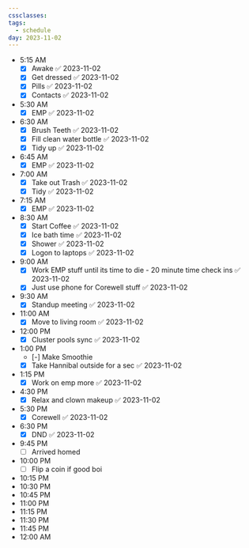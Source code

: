 ```yaml
---
cssclasses: 
tags:
  - schedule
day: 2023-11-02
---
```


- <span class="green">5:15 AM</span>
	- [x] Awake ✅ 2023-11-02
	- [x] Get dressed ✅ 2023-11-02
	- [x] Pills ✅ 2023-11-02
	- [x] Contacts ✅ 2023-11-02
- <span class="green">5:30 AM</span>
	- [x] EMP ✅ 2023-11-02
- <span class="green">6:30 AM</span>
	- [x] Brush Teeth ✅ 2023-11-02
	- [x] Fill clean water bottle ✅ 2023-11-02
	- [x] Tidy up ✅ 2023-11-02
- <span class="green">6:45 AM</span>
	- [x] EMP ✅ 2023-11-02
- <span class="green">7:00 AM</span>
	- [x] Take out Trash ✅ 2023-11-02
	- [x] Tidy ✅ 2023-11-02
- <span class="green">7:15 AM</span>
	- [x] EMP ✅ 2023-11-02
- <span class="green">8:30 AM</span>
	- [x] Start Coffee ✅ 2023-11-02
	- [x] Ice bath time ✅ 2023-11-02
	- [x] Shower ✅ 2023-11-02
	- [x] Logon to laptops ✅ 2023-11-02
- <span class="green">9:00 AM</span>
	- [x] Work EMP stuff until its time to die - 20 minute time check ins ✅ 2023-11-02
	- [x] Just use phone for Corewell stuff ✅ 2023-11-02
- <span class="green">9:30 AM</span>
	- [x] Standup meeting ✅ 2023-11-02
- <span class="green">11:00 AM</span>
	- [x] Move to living room ✅ 2023-11-02
- <span class="green">12:00 PM</span>
	- [x] Cluster pools sync ✅ 2023-11-02
- <span class="green">1:00 PM</span>
	- [-] Make Smoothie
	- [x] Take Hannibal outside for a sec ✅ 2023-11-02
- <span class="green">1:15 PM</span>
	- [x] Work on emp more ✅ 2023-11-02
- <span class="green">4:30 PM</span>
	- [x] Relax and clown makeup ✅ 2023-11-02
- <span class="green">5:30 PM</span>
	- [x] Corewell ✅ 2023-11-02
- <span class="green">6:30 PM</span>
	- [x] DND ✅ 2023-11-02
- <span class="green">9:45 PM</span>
	- [ ] Arrived homed
- <span class="green">10:00 PM</span>
	- [ ] Flip a coin if good boi
- <span class="green">10:15 PM</span>
- <span class="green">10:30 PM</span>
- <span class="green">10:45 PM</span>
- <span class="green">11:00 PM</span>
- <span class="green">11:15 PM</span>
- <span class="green">11:30 PM</span>
- <span class="green">11:45 PM</span>
- <span class="green">12:00 AM</span>